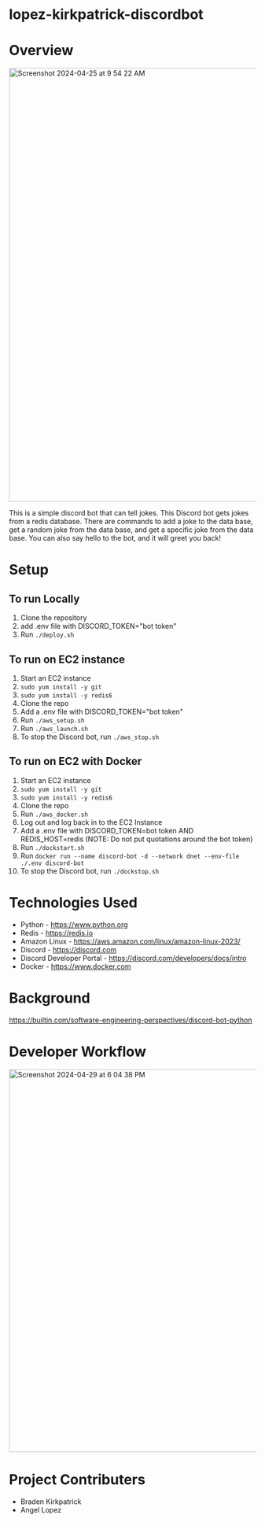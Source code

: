# lopez-kirkpatrick-discordbot

# Overview

<img width="882" alt="Screenshot 2024-04-25 at 9 54 22 AM" src="https://github.com/cs220s24/lopez-kirkpatrick-discordbot/assets/109396828/6e5fb82a-945b-43d7-923c-913514cbd185">


This is a simple discord bot that can tell jokes. This Discord bot gets jokes from a redis database. There are commands to add a joke to the data base, get a random joke from the data base, and get a specific joke from the data base. You can also say hello to the bot, and it will greet you back!


# Setup

## **To run Locally**

1. Clone the repository
2. add .env file with DISCORD_TOKEN="bot token"
3. Run `./deploy.sh`


## **To run on EC2 instance**

1. Start an EC2 instance
2. `sudo yum install -y git`
3. `sudo yum install -y redis6`
4. Clone the repo
5. Add a .env file with DISCORD_TOKEN="bot token"
6. Run `./aws_setup.sh`
7. Run `./aws_launch.sh`
8. To stop the Discord bot, run `./aws_stop.sh`

## **To run on EC2 with Docker**

1. Start an EC2 instance
2. `sudo yum install -y git`
3. `sudo yum install -y redis6`
4. Clone the repo
5. Run `./aws_docker.sh`
6. Log out and log back in to the EC2 Instance
7. Add a .env file with DISCORD_TOKEN=bot token AND REDIS_HOST=redis (NOTE: Do not put quotations around the bot token) 
8. Run `./dockstart.sh`
9. Run `docker run --name discord-bot -d --network dnet --env-file ./.env discord-bot`
10. To stop the Discord bot, run `./dockstop.sh`

# Technologies Used 

- Python - https://www.python.org
- Redis - https://redis.io
- Amazon Linux - https://aws.amazon.com/linux/amazon-linux-2023/
- Discord - https://discord.com
- Discord Developer Portal - https://discord.com/developers/docs/intro
- Docker - https://www.docker.com


# Background

https://builtin.com/software-engineering-perspectives/discord-bot-python

# Developer Workflow

<img width="778" alt="Screenshot 2024-04-29 at 6 04 38 PM" src="https://github.com/cs220s24/lopez-kirkpatrick-discordbot/assets/109396828/32b36256-6c99-4aac-9c3d-4ce554357bb7">


# Project Contributers
- Braden Kirkpatrick
- Angel Lopez
